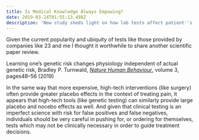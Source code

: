```yaml
---
title: Is Medical Knowledge Always Empowing?
date: 2019-03-24T01:55:13.498Z
description: 'New study sheds light on how lab tests affect patient''s perceptions '
---
```

Given the current popularity and ubiquity of tests like those provided by companies like 23 and me I thought it worthwhile to share another scientific paper review.

Learning one’s genetic risk changes physiology independent of actual genetic risk, Bradley P. Turnwald, <a href="https://www.nature.com/articles/s41562-018-0483-4%22%20%5Cl%20%22auth-1" target="blank">_Nature Human Behaviour_</a>, volume 3, pages48–56 (2019)

In the same way that more expensive, high-tech interventions (like surgery) often provide greater placebo effects in the context of treating pain, it appears that high-tech tools (like genetic testing) can similarly provide large placebo and nocebo effects as well. And given that clinical testing is an imperfect science with risk for false positives and false negatives, individuals should be very careful in pushing for, or ordering for themselves, tests which may not be clinically necessary in order to guide treatment decisions.
